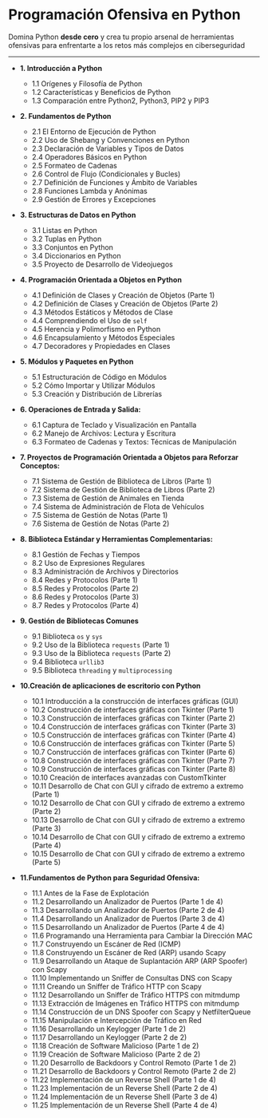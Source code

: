 # Programación Ofensiva en Python

Domina Python **desde cero** y crea tu propio arsenal de herramientas ofensivas para enfrentarte a los retos más complejos en ciberseguridad

---
- **1. Introducción a Python**
    
    - 1.1 Orígenes y Filosofía de Python
    - 1.2 Características y Beneficios de Python
    - 1.3 Comparación entre Python2, Python3, PIP2 y PIP3

- **2. Fundamentos de Python**
    
    - 2.1 El Entorno de Ejecución de Python
    - 2.2 Uso de Shebang y Convenciones en Python
    - 2.3 Declaración de Variables y Tipos de Datos
    - 2.4 Operadores Básicos en Python
    - 2.5 Formateo de Cadenas
    - 2.6 Control de Flujo (Condicionales y Bucles)
    - 2.7 Definición de Funciones y Ámbito de Variables
    - 2.8 Funciones Lambda y Anónimas
    - 2.9 Gestión de Errores y Excepciones

- **3. Estructuras de Datos en Python**
    
    - 3.1 Listas en Python
    - 3.2 Tuplas en Python
    - 3.3 Conjuntos en Python
    - 3.4 Diccionarios en Python
    - 3.5 Proyecto de Desarrollo de Videojuegos

- **4. Programación Orientada a Objetos en Python**
	- 4.1 Definición de Clases y Creación de Objetos (Parte 1)
	- 4.2 Definición de Clases y Creación de Objetos (Parte 2)
	- 4.3 Métodos Estáticos y Métodos de Clase
	- 4.4 Comprendiendo el Uso de `self`
	- 4.5 Herencia y Polimorfismo en Python
	- 4.6 Encapsulamiento y Métodos Especiales
	- 4.7 Decoradores y Propiedades en Clases

- **5. Módulos y Paquetes en Python**
	- 5.1 Estructuración de Código en Módulos
	- 5.2 Cómo Importar y Utilizar Módulos
	- 5.3 Creación y Distribución de Librerías

- **6. Operaciones de Entrada y Salida:**
	- 6.1 Captura de Teclado y Visualización en Pantalla
	- 6.2 Manejo de Archivos: Lectura y Escritura
	- 6.3 Formateo de Cadenas y Textos: Técnicas de Manipulación

- **7. Proyectos de Programación Orientada a Objetos para Reforzar Conceptos:**
	- 7.1 Sistema de Gestión de Biblioteca de Libros (Parte 1)
	- 7.2 Sistema de Gestión de Biblioteca de Libros (Parte 2)
	- 7.3 Sistema de Gestión de Animales en Tienda
	- 7.4 Sistema de Administración de Flota de Vehículos
	- 7.5 Sistema de Gestión de Notas (Parte 1)
	- 7.6 Sistema de Gestión de Notas (Parte 2)

- **8. Biblioteca Estándar y Herramientas Complementarias:**
	- 8.1 Gestión de Fechas y Tiempos
	- 8.2 Uso de Expresiones Regulares
	- 8.3 Administración de Archivos y Directorios
	- 8.4 Redes y Protocolos (Parte 1)
	- 8.5 Redes y Protocolos (Parte 2)
	- 8.6 Redes y Protocolos (Parte 3)
	- 8.7 Redes y Protocolos (Parte 4)

- **9. Gestión de Bibliotecas Comunes**
	- 9.1 Biblioteca `os` y `sys`
	- 9.2 Uso de la Biblioteca `requests` (Parte 1)
	- 9.3 Uso de la Biblioteca `requests` (Parte 2)
	- 9.4 Biblioteca `urllib3`
	- 9.5 Biblioteca `threading` y `multiprocessing`

- **10.Creación de aplicaciones de escritorio con Python**
	- 10.1 Introducción a la construcción de interfaces gráficas (GUI)
	- 10.2 Construcción de interfaces gráficas con Tkinter (Parte 1)
	- 10.3 Construcción de interfaces gráficas con Tkinter (Parte 2)
	- 10.4 Construcción de interfaces gráficas con Tkinter (Parte 3)
	- 10.5 Construcción de interfaces gráficas con Tkinter (Parte 4)
	- 10.6 Construcción de interfaces gráficas con Tkinter (Parte 5)
	- 10.7 Construcción de interfaces gráficas con Tkinter (Parte 6)
	- 10.8 Construcción de interfaces gráficas con Tkinter (Parte 7)
	- 10.9 Construcción de interfaces gráficas con Tkinter (Parte 8)
	- 10.10 Creación de interfaces avanzadas con CustomTkinter
	- 10.11 Desarrollo de Chat con GUI y cifrado de extremo a extremo (Parte 1)
	- 10.12 Desarrollo de Chat con GUI y cifrado de extremo a extremo (Parte 2)
	- 10.13 Desarrollo de Chat con GUI y cifrado de extremo a extremo (Parte 3)
	- 10.14 Desarrollo de Chat con GUI y cifrado de extremo a extremo (Parte 4)
	- 10.15 Desarrollo de Chat con GUI y cifrado de extremo a extremo (Parte 5)

- **11.Fundamentos de Python para Seguridad Ofensiva:**
	- 11.1 Antes de la Fase de Explotación
	- 11.2 Desarrollando un Analizador de Puertos (Parte 1 de 4)
	- 11.3 Desarrollando un Analizador de Puertos (Parte 2 de 4)
	- 11.4 Desarrollando un Analizador de Puertos (Parte 3 de 4)
	- 11.5 Desarrollando un Analizador de Puertos (Parte 4 de 4)
	- 11.6 Programando una Herramienta para Cambiar la Dirección MAC
	- 11.7 Construyendo un Escáner de Red (ICMP)
	- 11.8 Construyendo un Escáner de Red (ARP) usando Scapy
	- 11.9 Desarrollando un Ataque de Suplantación ARP (ARP Spoofer) con Scapy
	- 11.10 Implementando un Sniffer de Consultas DNS con Scapy
	- 11.11 Creando un Sniffer de Tráfico HTTP con Scapy
	- 11.12 Desarrollando un Sniffer de Tráfico HTTPS con mitmdump
	- 11.13 Extracción de Imágenes en Tráfico HTTPS con mitmdump
	- 11.14 Construcción de un DNS Spoofer con Scapy y NetfilterQueue
	- 11.15 Manipulación e Intercepción de Tráfico en Red
	- 11.16 Desarrollando un Keylogger (Parte 1 de 2)
	- 11.17 Desarrollando un Keylogger (Parte 2 de 2)
	- 11.18 Creación de Software Malicioso (Parte 1 de 2)
	- 11.19 Creación de Software Malicioso (Parte 2 de 2)
	- 11.20 Desarrollo de Backdoors y Control Remoto (Parte 1 de 2)
	- 11.21 Desarrollo de Backdoors y Control Remoto (Parte 2 de 2)
	- 11.22 Implementación de un Reverse Shell (Parte 1 de 4)
	- 11.23 Implementación de un Reverse Shell (Parte 2 de 4)
	- 11.24 Implementación de un Reverse Shell (Parte 3 de 4)
	- 11.25 Implementación de un Reverse Shell (Parte 4 de 4)


